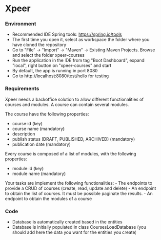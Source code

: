 # Xpeer

### Environment

* Recommended IDE Spring tools: https://spring.io/tools
* The first time you open it, select as workspace the folder where you have cloned the repository
* Go to "File" -> "Import" -> "Maven" -> Existing Maven Projects. Browse and select the folder xpeer-courses
* Run the application in the IDE from tag "Boot Dashboard", expand "local", right button on "xpeer-courses" and start
* By default, the app is running in port 8080
* Go to http://localhost:8080/test/hello for testing

### Requirements

Xpeer needs a backoffice solution to allow different functionalities of courses and modules.
A course can contain several modules.

The course have the following properties:
 * course id (key)
 * course name (mandatory)
 * description
 * publish status (DRAFT, PUBLISHED, ARCHIVED) (mandatory)
 * publication date  (mandatory)

Every course is composed of a list of modules, with the following properties:
* module id (key)
* module name (mandatory)
	
Your tasks are implement the following functionalities:
	- The endpoints to provide a CRUD of courses (create, read, update and delete)
	- An endpoint to obtain the list of courses. It must be possible paginate the results.
	- An endpoint to obtain the modules of a course	
	
### Code

* Database is automatically created based in the entities
* Database is initially populated in class CoursesLoadDatabase (you should add here the data you want for the entities you create)

